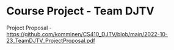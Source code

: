 # Course Project - Team DJTV

Project Proposal - https://github.com/komminen/CS410_DJTV/blob/main/2022-10-23_TeamDJTV_ProjectProposal.pdf

